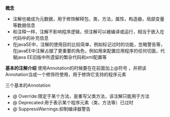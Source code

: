 ﻿**概念**
- 注解也被成为元数据，用于修饰解释包，类，方法，属性，构造器，局部变量等数据信息
- 和注释一样，注解不影响程序逻辑，但注解可以被编译或运行，相当于嵌入在代码中的补充信息
- 在javaSE中，注解的使用目的比较简单，例如标记过时的功能，忽略警告等，在javaEE中注解占据了更重要的角色，例如用来配置应用程序的任何切面，代替java EE旧版中所遗留的繁杂代码和xml配置等

**基本的注解介绍**
使用Annotation的时候要在在前面加上@符号 ，并把该Annotation当成一个修饰符使用，用于修饰它支持的程序元素

三个基本的Annotation
- @ Override:限定于某个方法，是重写父类方法，该注解只能用于方法
- @ Deprecated:用于表示某个程序元素（类，方法等）已过时
- @ SuppressWarnings:抑制编译器警告

